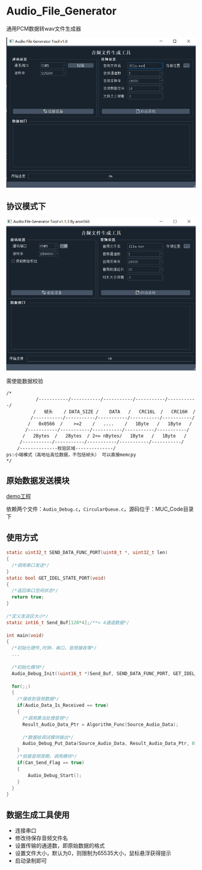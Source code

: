 # Audio_File_Generator

通用PCM数据转wav文件生成器

![image-20210929014939246](README.image/image-20210929014939246.png)

## 协议模式下

![image-20211117211950376](README.Image/image-20211117211950376.png)

需使能数据校验

```
/*
           /-----------/-----------/-----------/-----------/-----------/
          /   帧头    / DATA_SIZE /    DATA   /   CRC16L  /   CRC16H  /
         /-----------/-----------/-----------/-----------/-----------/
        /   0x0566  /    >=2    /   ....    /   1Byte   /   1Byte   /
       /-----------/-----------/-----------/-----------/-----------/
      /   2Bytes  /   2Bytes  / 2<= nBytes/   1Byte   /   1Byte   /
     /-----------/-----------/-----------/-----------/-----------/
    /--------------校验区域--------------/
ps:小端模式（高地址高位数据，不包括帧头） 可以直接memcpy
*/
```



## 原始数据发送模块

[demo工程](https://github.com/aron566/Audio_File_Generator_MCU_Code)

依赖两个文件：`Audio_Debug.c`，`CircularQueue.c`，源码位于：MUC_Code目录下

## 使用方式

```c
static uint32_t SEND_DATA_FUNC_PORT(uint8_t *, uint32_t len)
{
  /*调用串口发送*/
}
static bool GET_IDEL_STATE_PORT(void)
{
  /*返回串口空闲状态*/
  return true;
}

/*定义发送区大小*/
static int16_t Send_Buf[128*4];/**< 4通道数据*/

int main(void)
{
  /*初始化硬件,时钟，串口，音频接收等*/
  ...
    
  /*初始化模块*/
  Audio_Debug_Init((uint16_t *)Send_Buf, SEND_DATA_FUNC_PORT, GET_IDEL_STATE_PORT);
  
  for(;;)
  {
    /*接收到音频数据*/
    if(Audio_Data_Is_Received == true)
    {
      /*调用算法处理音频*/
      Result_Audio_Data_Ptr = Algorithm_Func(Source_Audio_Data);
      
      /*数据给调试模块输出*/
      Audio_Debug_Put_Data(Source_Audio_Data, Result_Audio_Data_Ptr, 0);
    }
    /*依据音频周期，调用模块*/
    if(Can_Send_Flag == true)
    {
    	Audio_Debug_Start();
    }
  }
}
```

## 数据生成工具使用

- 连接串口
- 修改待保存音频文件名
- 设置传输的通道数，即原始数据的格式
- 设置文件大小，默认为0，则限制为65535大小，鼠标悬浮获得提示
- 启动录制即可


